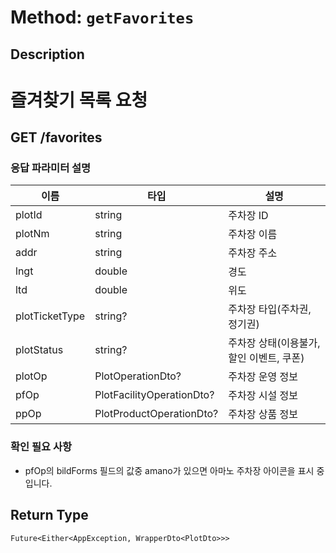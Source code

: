 # Method: `getFavorites`

## Description

# 즐겨찾기 목록 요청

 ## GET /favorites

 ### 응답 파라미터 설명

  |이름|타입|설명|
  |-|-|-|
  |plotId|string|주차장 ID|
  |plotNm|string|주차장 이름|
  |addr|string|주차장 주소|
  |lngt|double|경도|
  |ltd|double|위도|
  |plotTicketType|string?|주차장 타입(주차권, 정기권)|
  |plotStatus|string?|주차장 상태(이용불가, 할인 이벤트, 쿠폰)|
  |plotOp|PlotOperationDto?|주차장 운영 정보|
  |pfOp|PlotFacilityOperationDto?|주차장 시설 정보|
  |ppOp|PlotProductOperationDto?|주차장 상품 정보|

 ### 확인 필요 사항
 - pfOp의 bildForms 필드의 값중 amano가 있으면 아마노 주차장 아이콘을 표시 중입니다.

## Return Type
`Future<Either<AppException, WrapperDto<PlotDto>>>`

